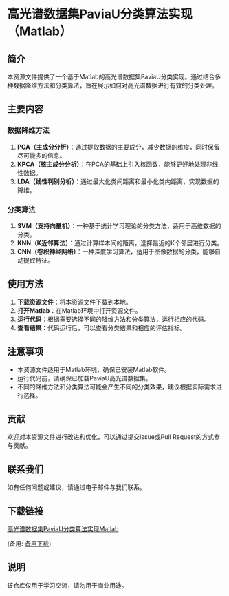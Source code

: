 # 高光谱数据集PaviaU分类算法实现（Matlab）

## 简介

本资源文件提供了一个基于Matlab的高光谱数据集PaviaU分类实现。通过结合多种数据降维方法和分类算法，旨在展示如何对高光谱数据进行有效的分类处理。

## 主要内容

### 数据降维方法

1. **PCA（主成分分析）**：通过提取数据的主要成分，减少数据的维度，同时保留尽可能多的信息。
2. **KPCA（核主成分分析）**：在PCA的基础上引入核函数，能够更好地处理非线性数据。
3. **LDA（线性判别分析）**：通过最大化类间距离和最小化类内距离，实现数据的降维。

### 分类算法

1. **SVM（支持向量机）**：一种基于统计学习理论的分类方法，适用于高维数据的分类。
2. **KNN（K近邻算法）**：通过计算样本间的距离，选择最近的K个邻居进行分类。
3. **CNN（卷积神经网络）**：一种深度学习算法，适用于图像数据的分类，能够自动提取特征。

## 使用方法

1. **下载资源文件**：将本资源文件下载到本地。
2. **打开Matlab**：在Matlab环境中打开资源文件。
3. **运行代码**：根据需要选择不同的降维方法和分类算法，运行相应的代码。
4. **查看结果**：代码运行后，可以查看分类结果和相应的评估指标。

## 注意事项

- 本资源文件适用于Matlab环境，确保已安装Matlab软件。
- 运行代码前，请确保已加载PaviaU高光谱数据集。
- 不同的降维方法和分类算法可能会产生不同的分类效果，建议根据实际需求进行选择。

## 贡献

欢迎对本资源文件进行改进和优化，可以通过提交Issue或Pull Request的方式参与贡献。

## 联系我们

如有任何问题或建议，请通过电子邮件与我们联系。

## 下载链接
[高光谱数据集PaviaU分类算法实现Matlab](https://pan.quark.cn/s/ba03677f53d5) 

(备用: [备用下载](https://pan.baidu.com/s/1siKv9ITHaTmbQitI1zd2FQ?pwd=1234))

## 说明

该仓库仅用于学习交流，请勿用于商业用途。
